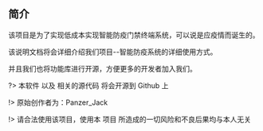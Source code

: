 ## 简介

该项目是为了实现低成本实现智能防疫门禁终端系统，可以说是应疫情而诞生的。

该说明文档将会详细介绍我们项目--智能防疫系统的详细使用方式。

并且我们也将功能库进行开源，方便更多的开发者加入我们。

?> 本软件 以及 相关的源代码 将会开源到 Github 上

!> 原始创作者为：Panzer_Jack

!> 请合法使用该项目，使用本 项目 所造成的一切风险和不良后果均与本人无关